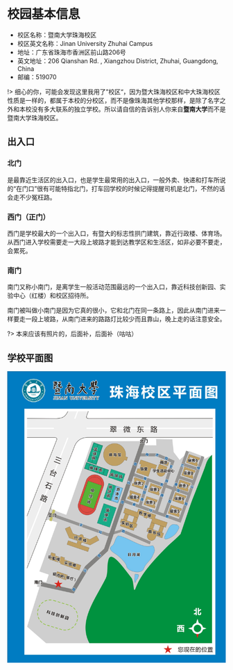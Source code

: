 # 校园基本信息

- 校区名称：暨南大学珠海校区
- 校区英文名称：Jinan University Zhuhai Campus
- 地址：广东省珠海市香洲区前山路206号
- 英文地址：206 Qianshan Rd. , Xiangzhou District, Zhuhai, Guangdong, China
- 邮编：519070

!> 细心的你，可能会发现这里我用了”校区“，因为暨大珠海校区和中大珠海校区性质是一样的，都属于本校的分校区，而不是像珠海其他学校那样，是除了名字之外和本校没有多大联系的独立学校。所以请自信的告诉别人你来自**暨南大学**而不是暨南大学珠海校区。

## 出入口

### 北门

是最靠近生活区的出入口，也是学生最常用的出入口，一般外卖、快递和打车所说的“在门口”很有可能特指北门，打车回学校的时候记得提醒司机是北门，不然的话会走不少冤枉路。

### 西门（正门）

西门是学校最大的一个出入口，有暨大的标志性拱门建筑，靠近行政楼、体育场。从西门进入学校需要走一大段上坡路才能到达教学区和生活区，如非必要不要走，会累死。

### 南门

南门又称小南门，是离学生一般活动范围最远的一个出入口，靠近科技创新园、实验中心（红楼）和校区招待所。

南门被叫做小南门是因为它真的很小，它和北门在同一条路上，因此从南门进来一样要走一段上坡路，从南门进来的路路灯比较少而且靠山，晚上走的话注意安全。

?> 本来应该有照片的，后面补，后面补（咕咕）

## 学校平面图

![](_media/CampusMap.jpg)